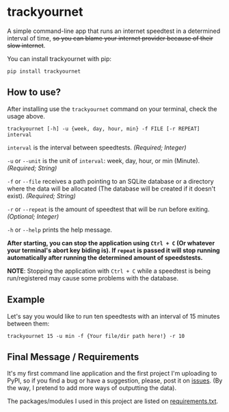 # trackyournet
 A simple command-line app that runs an internet speedtest in a determined interval of time, ~~so you can blame your internet provider because of their slow internet~~.

 You can install trackyournet with pip:

 ```
 pip install trackyournet
 ```

 ## How to use?
 After installing use the ``trackyournet`` command on your terminal, check the usage above.

 ```
 trackyournet [-h] -u {week, day, hour, min} -f FILE [-r REPEAT] interval
 ```

 ``interval`` is the interval between speedtests. _(Required; Integer)_
 
 ``-u`` or ``--unit`` is the unit of ``interval``: week, day, hour, or min (Minute). _(Required; String)_

 ``-f`` or ``--file`` receives a path pointing to an SQLite database or a directory where the data will be allocated (The database will be created if it doesn't exist). _(Required; String)_

 ``-r`` or ``--repeat`` is the amount of speedtest that will be run before exiting. _(Optional; Integer)_

 ``-h`` or ``--help`` prints the help message.
 
 **After starting, you can stop the application using ``Ctrl + C`` (Or whatever your terminal's abort key biding is). If ``repeat`` is passed it will stop running automatically after running the determined amount of speedstests.** 

 **NOTE**: Stopping the application with ``Ctrl + C`` while a speedtest is being run/registered may cause some problems with the database.

 ## Example
 Let's say you would like to run ten speedtests with an interval of 15 minutes between them:
 
 ```
 trackyournet 15 -u min -f {Your file/dir path here!} -r 10
 ```
 
 ## Final Message / Requirements
 It's my first command line application and the first project I'm uploading to PyPI, so if you find a bug or have a suggestion, please, post it on [issues](https://github.com/VictorioMaculan/internet-speed-tracker/issues). (By the way, I pretend to add more ways of outputting the data).

 The packages/modules I used in this project are listed on [requirements.txt](https://github.com/VictorioMaculan/internet-speed-tracker/blob/main/requirements.txt).

